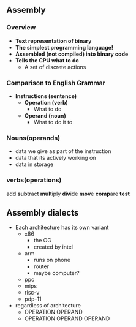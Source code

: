 ## Assembly

### Overview

- **Text representation of binary**
- **The simplest programming language!**
- **Assembled (not compiled) into binary code**
- **Tells the CPU what to do**
    - A set of discrete actions

### Comparison to English Grammar

- **Instructions (sentence)**
    - **Operation (verb)**
        - What to do
    - **Operand (noun)**
        - What to do it to



### Nouns(operands)
- data we give as part of the instruction
- data that its actively working on
- data in storage

### verbs(operations)
add
**sub**tract
**mul**tiply
**div**ide
**mov**e
**comp**are
**test**

## Assembly dialects
- Each architecture has its own variant
	- x86
		- the OG
		- created by intel
	- arm
		- runs on phone
		- router
		- maybe computer?
	- ppc
	- mips
	- risc-v
	- pdp-11
- regardless of architecture
	- OPERATION OPERAND
	- OPERATION OPERAND OPERAND